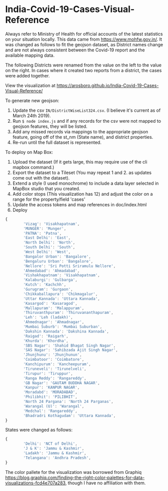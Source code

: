 # India-Covid-19-Cases-Visual-Reference

Always refer to Ministry of Health for official accounts of the latest statistics on your situation locally.
This data came from https://www.mohfw.gov.in/.  It was changed as follows to fit the geojson dataset, as District names change and are not always consistent between the Covid-19 report and the available mapping data.

The following Districts were renamed from the value on the left to the value on the right.  In cases where it created two reports from a district, the cases were added together.

View the visualization at https://arosboro.github.io/India-Covid-19-Cases-Visual-Reference/

To generate new geojson:
1. Update the csv `IN/DistrictWiseList324.csv`. (I believe it's current as of March 24th 2019).
2. Run `$ node index.js` and if any records for the csv were not mapped to geojson features, they will be listed.
3. Add any missed records via mappings to the appropriate geojson feature, going off of the st_nm (State name), and district properties.
3. Re-run until the full dataset is represented.

To deploy on Map Box:

1. Upload the dataset (If it gets large, this may require use of the cli mapbox command.)
2. Export the dataset to a Tileset (You may repeat 1 and 2. as updates come out with the dataset).
3. Extend a style (I used monochrome) to include a data layer selected in MapBox studio that you created.
4. Add color stops (This visualization has 12) and adjust the color on a range for the property/field 'cases'
5. Update the access tokens and map references in doc/index.html
6. Deploy


```javascript
{
        'Vizag': 'Visakhapatnam',
        'MUNGER': 'Munger',
        'PATNA': 'Patna',
        'East Delhi': 'East',
        'North Delhi': 'North',
        'South Delhi': 'South',
        'West Delhi': 'West',
        'Bangalor Urban': 'Bangalore',
        'Bengaluru Urban': 'Bangalore',
        'Nellore': 'Sri Potti Sriramulu Nellore',
        'Ahmedabad': 'Ahmadabad',
        'Vishakhapatnam': 'Visakhapatnam',
        'Kalaburgi': 'Gulbarga',
        'Kutch': 'Kachchh',
        'Gurugram': 'Gurgaon',
        'Chikkaballapura': 'Chikmagalur',
        'Uttar Kannada': 'Uttara Kannada',
        'Kasargod': 'Kasaragod',
        'Mallapuram': 'Malappuram',
        'Thiruvanthpuram': 'Thiruvananthapuram',
        'Leh': 'Leh (ladakh)',
        'Ahmednagar': 'Ahmadnagar',
        'Mumbai Suburb': 'Mumbai Suburban',
        'Dakshin Kannada': 'Dakshina Kannada',
        'Raigad': 'Raigarh',
        'Khurda': 'Khordha',
        'SBS Nagar': 'Shahid Bhagat Singh Nagar',
        'SAS Nagar': 'Sahibzada Ajit Singh Nagar',
        'Jhunjhunu': 'Jhunjhunun',
        'Coimbatoor': 'Coimbatore',
        'Kanchipurum': 'Kancheepuram',
        'Tiruneveli': 'Tirunelveli',
        'Tirupur': 'Tiruppur',
        'Ranga Reddy': 'Rangareddy',
        'GB Nagar': 'GAUTAM BUDDHA NAGAR',
        'Kanpur': 'KANPUR NAGAR',
        'Moradabd': 'MORADABAD',
        'Philibhit': 'PILIBHIT',
        'North 24 Pargana': 'North 24 Parganas',
        'Warangal (U)': 'Warangal',
        'Medchal': 'Rangareddy',
        'Bhadradri Kothagudam': 'Uttara Kannada',
}
```

States were changed as follows:

```javascript
{
        'Delhi': 'NCT of Delhi',
        'J & K': 'Jammu & Kashmir',
        'Ladakh': 'Jammu & Kashmir',
        'Telangana': 'Andhra Pradesh',
}
```

The color pallete for the visualization was borrowed from Graphiq https://blog.graphiq.com/finding-the-right-color-palettes-for-data-visualizations-fcd4e707a283, though I have no affiliation with them.
